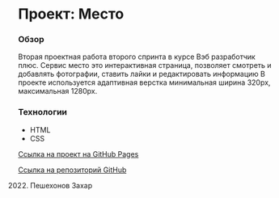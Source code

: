 # Проект: Место

### Обзор
Вторая проектная работа второго спринта в курсе Вэб разработчик плюс.
Сервис место это интерактивная страница, позволяет смотреть и добавлять фотографии, ставить лайки и редактировать информацию
В проекте используется адаптивная верстка минимальная ширина 320px, максимальная 1280px.

### Технологии
* HTML
* CSS

[Ссылка на проект на GitHub Pages](https://zahar-p.github.io/mesto-project/ "Сервис Место")

[Ссылка на репозиторий GitHub](https://github.com/zahar-p/mesto-project "https://zahar-p.github.io/mesto-project/")

2022. Пешехонов Захар 